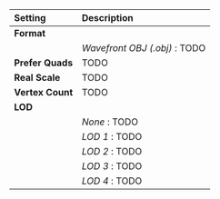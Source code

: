 | Setting          | Description                   |
| :--------------- | :---------------------------- |
| **Format**       |
|                  | *Wavefront OBJ (.obj)* : TODO |
| **Prefer Quads** | TODO                          |
| **Real Scale**   | TODO                          |
| **Vertex Count** | TODO                          |
| **LOD**          |
|                  | *None* : TODO                 |
|                  | *LOD 1* : TODO                |
|                  | *LOD 2* : TODO                |
|                  | *LOD 3* : TODO                |
|                  | *LOD 4* : TODO                |